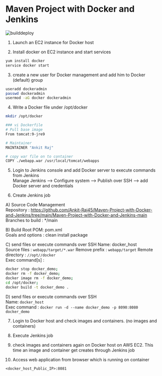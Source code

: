 # Maven Project with Docker and Jenkins
 
![builddeploy](https://github.com/user-attachments/assets/e0c7ce0c-cc50-4b8e-a1b3-635619e5dbf1)

1. Launch an EC2 instance for Docker host

2. Install docker on EC2 instance and start services 
  ```sh 
  yum install docker
  service docker start
  ```

3. create a new user for Docker management and add him to Docker (default) group
```sh
useradd dockeradmin
passwd dockeradmin
usermod -aG docker dockeradmin
```

4. Write a Docker file under /opt/docker

```sh
mkdir /opt/docker

### vi Dockerfile
# Pull base image 
From tomcat:9-jre9 

# Maintainer
MAINTAINER "Ankit Raj" 

# copy war file on to container 
COPY ./webapp.war /usr/local/tomcat/webapps
```

5. Login to Jenkins console and add Docker server to execute commands from Jenkins  
Manage Jenkins --> Configure system -->  Publish over SSH --> add Docker server and credentials

6. Create Jenkins job 

A) Source Code Management  
 Repository : https://github.com/Ankit-Raj45/Maven-Project-with-Docker-and-Jenkins/tree/main/Maven-Project-with-Docker-and-Jenkins-main
 Branches to build : */main  

B) Build
 Root POM: pom.xml  
 Goals and options : clean install package  
 
C) send files or execute commands over SSH
 Name: docker_host  
 Source files	: `webapp/target/*.war`
 Remove prefix	: `webapp/target`
 Remote directory	: `//opt//docker`  
 Exec command[s]	: 
  ```sh
  docker stop docker_demo;
  docker rm -f docker_demo;
  docker image rm -f docker_demo;
  cd /opt/docker;
  docker build -t docker_demo .
  ```

D) send files or execute commands over SSH  
  Name: `docker_host`  
  Exec command	: `docker run -d --name docker_demo -p 8090:8080 docker_demo`  

7. Login to Docker host and check images and containers. (no images and containers)

8. Execute Jenkins job

9. check images and containers again on Docker host on AWS EC2. This time an image and container get creates through Jenkins job

10. Access web application from browser which is running on container
```
<docker_host_Public_IP>:8081
```
